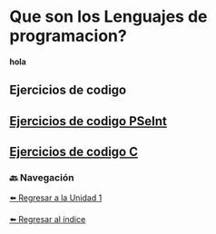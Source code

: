 # Que son los Lenguajes de programacion?
#### hola


## Ejercicios de codigo
[Ejercicios de codigo PSeInt](./EjerciciosPSeInt.md)
---
[Ejercicios de codigo C](./EjerciciosC.md)
---
### 🔙 Navegación

[⬅️ Regresar a la Unidad 1](./Unidad1.md)

[⬅️ Regresar al índice](./index.md)


